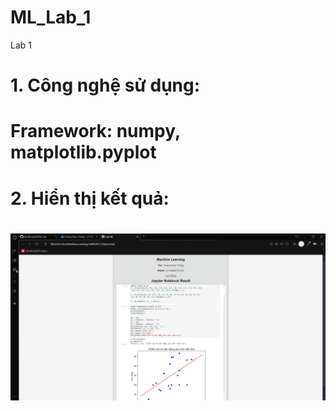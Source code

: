 # ML_Lab_1
Lab 1

<h1>1. Công nghệ sử dụng:<h1>
  Framework: numpy, matplotlib.pyplot
<h1>2. Hiển thị kết quả:<h1>

![Lab](web.png)

